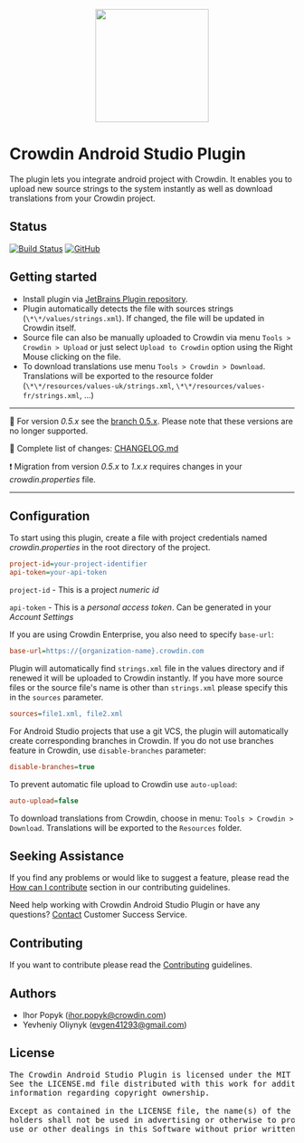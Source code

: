 [<p align="center"><img src="https://support.crowdin.com/assets/logos/crowdin-dark-symbol.png" data-canonical-src="https://support.crowdin.com/assets/logos/crowdin-dark-symbol.png" width="200" height="200" align="center"/></p>](https://crowdin.com)

# Crowdin Android Studio Plugin

The plugin lets you integrate android project with Crowdin. It enables you to upload new source strings to the system instantly as well as download translations from your Crowdin project.

## Status

[![Build Status](https://dev.azure.com/crowdin/Android%20Studio%20Plugin/_apis/build/status/Build?branchName=master&cacheSeconds=1000)](https://dev.azure.com/crowdin/Android%20Studio%20Plugin/_build/latest?definitionId=23&branchName=master)
[![GitHub](https://img.shields.io/github/license/crowdin/android-studio-plugin?cacheSeconds=50000)](https://github.com/crowdin/android-studio-plugin/blob/master/LICENSE)

## Getting started

* Install plugin via [JetBrains Plugin repository](https://plugins.jetbrains.com/idea/plugin/9463-crowdin).
* Plugin automatically detects the file with sources strings (`\*\*/values/strings.xml`). If changed, the file will be updated in Crowdin itself.
* Source file can also be manually uploaded to Crowdin via menu `Tools > Crowdin > Upload` or just select `Upload to Crowdin` option using the Right Mouse clicking on the file.
* To download translations use menu `Tools > Crowdin > Download`. Translations will be exported to the resource folder (`\*\*/resources/values-uk/strings.xml`, `\*\*/resources/values-fr/strings.xml`, ...)

---

:bookmark_tabs: For version *0.5.x* see the [branch 0.5.x](https://github.com/crowdin/android-studio-plugin/tree/0.5.x). Please note that these versions are no longer supported.

:notebook: Complete list of changes: [CHANGELOG.md](/CHANGELOG.md)

:exclamation: Migration from version *0.5.x* to *1.x.x* requires changes in your *crowdin.properties* file.

---

## Configuration

To start using this plugin, create a file with project credentials named *crowdin.properties* in the root directory of the project.

```ini
project-id=your-project-identifier
api-token=your-api-token
```

`project-id` - This is a project *numeric id*

`api-token` - This is a *personal access token*. Can be generated in your *Account Settings*

If you are using Crowdin Enterprise, you also need to specify `base-url`:

```ini
base-url=https://{organization-name}.crowdin.com
```

Plugin will automatically find `strings.xml` file in the values directory and if renewed it will be uploaded to Crowdin instantly.
If you have more source files or the source file's name is other than `strings.xml` please specify this in the `sources` parameter.

```ini
sources=file1.xml, file2.xml
```

For Android Studio projects that use a git VCS, the plugin will automatically create corresponding branches in Crowdin.
If you do not use branches feature in Crowdin, use `disable-branches` parameter:

```ini
disable-branches=true
```

To prevent automatic file upload to Crowdin use `auto-upload`:

```ini
auto-upload=false
```

To download translations from Crowdin, choose in menu: `Tools > Crowdin > Download`. Translations will be exported to the `Resources` folder.

## Seeking Assistance

If you find any problems or would like to suggest a feature, please read the [How can I contribute](/CONTRIBUTING.md#how-can-i-contribute) section in our contributing guidelines.

Need help working with Crowdin Android Studio Plugin or have any questions? [Contact](https://crowdin.com/contacts) Customer Success Service.

## Contributing

If you want to contribute please read the [Contributing](/CONTRIBUTING.md) guidelines.

## Authors

* Ihor Popyk (ihor.popyk@crowdin.com)
* Yevheniy Oliynyk (evgen41293@gmail.com)

## License
<pre>
The Crowdin Android Studio Plugin is licensed under the MIT License. 
See the LICENSE.md file distributed with this work for additional 
information regarding copyright ownership.

Except as contained in the LICENSE file, the name(s) of the above copyright
holders shall not be used in advertising or otherwise to promote the sale,
use or other dealings in this Software without prior written authorization.
</pre>
